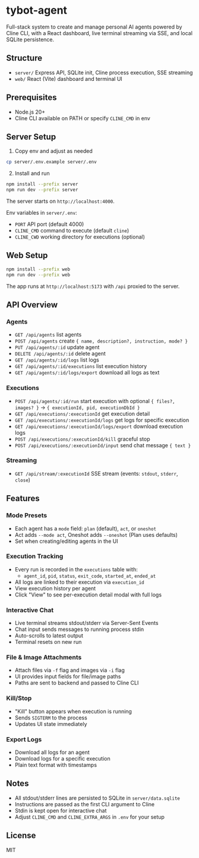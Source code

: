 # tybot-agent

Full-stack system to create and manage personal AI agents powered by Cline CLI, with a React dashboard, live terminal streaming via SSE, and local SQLite persistence.

## Structure

- `server/` Express API, SQLite init, Cline process execution, SSE streaming
- `web/` React (Vite) dashboard and terminal UI

## Prerequisites

- Node.js 20+
- Cline CLI available on PATH or specify `CLINE_CMD` in env

## Server Setup

1) Copy env and adjust as needed

```bash
cp server/.env.example server/.env
```

2) Install and run

```bash
npm install --prefix server
npm run dev --prefix server
```

The server starts on `http://localhost:4000`.

Env variables in `server/.env`:

- `PORT` API port (default 4000)
- `CLINE_CMD` command to execute (default `cline`)
- `CLINE_CWD` working directory for executions (optional)

## Web Setup

```bash
npm install --prefix web
npm run dev --prefix web
```

The app runs at `http://localhost:5173` with `/api` proxied to the server.

## API Overview

### Agents
- `GET /api/agents` list agents
- `POST /api/agents` create `{ name, description?, instruction, mode? }`
- `PUT /api/agents/:id` update agent
- `DELETE /api/agents/:id` delete agent
- `GET /api/agents/:id/logs` list logs
- `GET /api/agents/:id/executions` list execution history
- `GET /api/agents/:id/logs/export` download all logs as text

### Executions
- `POST /api/agents/:id/run` start execution with optional `{ files?, images? }` -> `{ executionId, pid, executionDbId }`
- `GET /api/executions/:executionId` get execution detail
- `GET /api/executions/:executionId/logs` get logs for specific execution
- `GET /api/executions/:executionId/logs/export` download execution logs
- `POST /api/executions/:executionId/kill` graceful stop
- `POST /api/executions/:executionId/input` send chat message `{ text }`

### Streaming
- `GET /api/stream/:executionId` SSE stream (events: `stdout`, `stderr`, `close`)

## Features

### Mode Presets
- Each agent has a `mode` field: `plan` (default), `act`, or `oneshot`
- Act adds `--mode act`, Oneshot adds `--oneshot` (Plan uses defaults)
- Set when creating/editing agents in the UI

### Execution Tracking
- Every run is recorded in the `executions` table with:
  - `agent_id`, `pid`, `status`, `exit_code`, `started_at`, `ended_at`
- All logs are linked to their execution via `execution_id`
- View execution history per agent
- Click "View" to see per-execution detail modal with full logs

### Interactive Chat
- Live terminal streams stdout/stderr via Server-Sent Events
- Chat input sends messages to running process stdin
- Auto-scrolls to latest output
- Terminal resets on new run

### File & Image Attachments
- Attach files via `-f` flag and images via `-i` flag
- UI provides input fields for file/image paths
- Paths are sent to backend and passed to Cline CLI

### Kill/Stop
- "Kill" button appears when execution is running
- Sends `SIGTERM` to the process
- Updates UI state immediately

### Export Logs
- Download all logs for an agent
- Download logs for a specific execution
- Plain text format with timestamps

## Notes

- All stdout/stderr lines are persisted to SQLite in `server/data.sqlite`
- Instructions are passed as the first CLI argument to Cline
- Stdin is kept open for interactive chat
- Adjust `CLINE_CMD` and `CLINE_EXTRA_ARGS` in `.env` for your setup

## License

MIT
